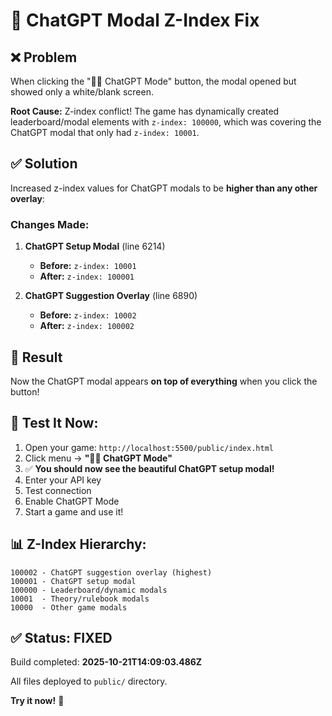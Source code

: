 # 🔧 ChatGPT Modal Z-Index Fix

## ❌ Problem
When clicking the "🤖💬 ChatGPT Mode" button, the modal opened but showed only a white/blank screen. 

**Root Cause:** Z-index conflict! The game has dynamically created leaderboard/modal elements with `z-index: 100000`, which was covering the ChatGPT modal that only had `z-index: 10001`.

## ✅ Solution
Increased z-index values for ChatGPT modals to be **higher than any other overlay**:

### Changes Made:

1. **ChatGPT Setup Modal** (line 6214)
   - **Before:** `z-index: 10001`
   - **After:** `z-index: 100001`

2. **ChatGPT Suggestion Overlay** (line 6890)
   - **Before:** `z-index: 10002`
   - **After:** `z-index: 100002`

## 🎯 Result
Now the ChatGPT modal appears **on top of everything** when you click the button!

## 🧪 Test It Now:
1. Open your game: `http://localhost:5500/public/index.html`
2. Click menu → **"🤖💬 ChatGPT Mode"**
3. ✅ **You should now see the beautiful ChatGPT setup modal!**
4. Enter your API key
5. Test connection
6. Enable ChatGPT Mode
7. Start a game and use it!

## 📊 Z-Index Hierarchy:
```
100002 - ChatGPT suggestion overlay (highest)
100001 - ChatGPT setup modal
100000 - Leaderboard/dynamic modals
10001  - Theory/rulebook modals
10000  - Other game modals
```

## ✅ Status: FIXED
Build completed: **2025-10-21T14:09:03.486Z**

All files deployed to `public/` directory.

**Try it now!** 🚀
